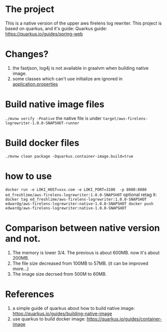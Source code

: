 # The project
This is a native version of the upper aws firelens log rewriter.
This project is based on quarkus, and it's guide:
Quarkus guide: https://quarkus.io/guides/spring-web

# Changes?
1. the fastjson, log4j is not available in graalvm when building native image. 
2. some classes which can't use initialize are ignored in [application.properties](src/main/resources/application.properties) 

# Build native image files
``
./mvnw verify -Pnative
``
the native file is under `target/aws-firelens-logrewriter-1.0.0-SNAPSHOT-runner`

# Build docker files
``
./mvnw clean package -Dquarkus.container-image.build=true
``
# how to use
``
docker run -e LOKI_HOST=xxx.com -e LOKI_PORT=3100  -p 8080:8080 ed_freshlime/aws-firelens-logrewriter:1.0.0-SNAPSHOT
``
optional retag it:
``
docker tag ed_freshlime/aws-firelens-logrewriter:1.0.0-SNAPSHOT edwardg/aws-firelens-logrewriter:native-1.0.0-SNAPSHOT
docker push edwardg/aws-firelens-logrewriter:native-1.0.0-SNAPSHOT
``


# Comparison between native version and not.
1. The memory is lower 3/4. The previous is about 600MB. now it's about 200MB.
2. The file size decreased from 100MB to 57MB. (it can be improved more...)
3. The image size decrsed from 500M to 60MB.

# References
1. a simple guide of quarkus about how to build native image: https://quarkus.io/guides/building-native-image
2. use quarkus to build docker image: https://quarkus.io/guides/container-image


